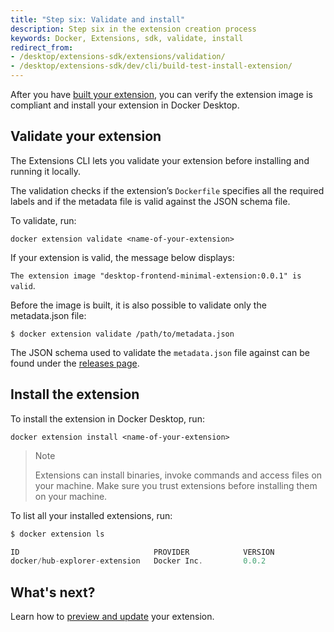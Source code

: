 ```yaml
---
title: "Step six: Validate and install"
description: Step six in the extension creation process
keywords: Docker, Extensions, sdk, validate, install
redirect_from:
- /desktop/extensions-sdk/extensions/validation/
- /desktop/extensions-sdk/dev/cli/build-test-install-extension/
---
```


After you have [built your extension](build.md), you can verify the extension image is compliant and install your extension in Docker Desktop.

## Validate your extension

The Extensions CLI lets you validate your extension before installing and running it locally.

The validation checks if the extension’s `Dockerfile` specifies all the required labels and if the metadata file is valid against the JSON schema file.

To validate, run:

`docker extension validate <name-of-your-extension>`

If your extension is valid, the message below displays:

`The extension image "desktop-frontend-minimal-extension:0.0.1" is valid`.

Before the image is built, it is also possible to validate only the metadata.json file:

`$ docker extension validate /path/to/metadata.json`

The JSON schema used to validate the `metadata.json` file against can be found under the [releases page](https://github.com/docker/extensions-sdk/releases/latest).

## **Install the extension**

To install the extension in Docker Desktop, run:

`docker extension install <name-of-your-extension>`

> Note 
> 
> Extensions can install binaries, invoke commands and access files on your machine. Make sure you trust extensions before installing them on your machine.

To list all your installed extensions, run:

```typescript
$ docker extension ls

ID                              PROVIDER            VERSION             UI                   VM                  HOST
docker/hub-explorer-extension   Docker Inc.         0.0.2               1 tab(Explore Hub)   Running(1)          1 binarie(s)
```

## What's next?

Learn how to [preview and update](preview-and-update.md) your extension.
